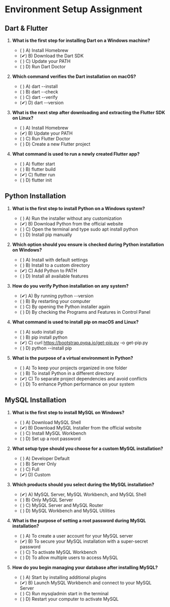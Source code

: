 # Environment Setup Assignment

## Dart & Flutter

1. **What is the first step for installing Dart on a Windows machine?**
   - ( ) A) Install Homebrew
   - (✔) B) Download the Dart SDK
   - ( ) C) Update your PATH
   - ( ) D) Run Dart Doctor

2. **Which command verifies the Dart installation on macOS?**
   - ( ) A) dart --install
   - ( ) B) dart --check
   - ( ) C) dart --verify
   - (✔) D) dart --version

3. **What is the next step after downloading and extracting the Flutter SDK on Linux?**
   - ( ) A) Install Homebrew
   - (✔) B) Update your PATH
   - ( ) C) Run Flutter Doctor
   - ( ) D) Create a new Flutter project

4. **What command is used to run a newly created Flutter app?**
   - ( ) A) flutter start
   - ( ) B) flutter build
   - (✔) C) flutter run
   - ( ) D) flutter init

## Python Installation

1. **What is the first step to install Python on a Windows system?**
   - ( ) A) Run the installer without any customization
   - (✔) B) Download Python from the official website
   - ( ) C) Open the terminal and type sudo apt install python
   - ( ) D) Install pip manually

2. **Which option should you ensure is checked during Python installation on Windows?**
   - ( ) A) Install with default settings
   - ( ) B) Install to a custom directory
   - (✔) C) Add Python to PATH
   - ( ) D) Install all available features

3. **How do you verify Python installation on any system?**
   - (✔) A) By running python --version
   - ( ) B) By restarting your computer
   - ( ) C) By opening the Python installer again
   - ( ) D) By checking the Programs and Features in Control Panel

4. **What command is used to install pip on macOS and Linux?**
   - ( ) A) sudo install pip
   - ( ) B) pip install python
   - (✔) C) curl https://bootstrap.pypa.io/get-pip.py -o get-pip.py
   - ( ) D) python --install pip

5. **What is the purpose of a virtual environment in Python?**
   - ( ) A) To keep your projects organized in one folder
   - ( ) B) To install Python in a different directory
   - (✔) C) To separate project dependencies and avoid conflicts
   - ( ) D) To enhance Python performance on your system

## MySQL Installation

1. **What is the first step to install MySQL on Windows?**
   - ( ) A) Download MySQL Shell
   - (✔) B) Download MySQL Installer from the official website
   - ( ) C) Install MySQL Workbench
   - ( ) D) Set up a root password

2. **What setup type should you choose for a custom MySQL installation?**
   - ( ) A) Developer Default
   - ( ) B) Server Only
   - ( ) C) Full
   - (✔) D) Custom

3. **Which products should you select during the MySQL installation?**
   - (✔) A) MySQL Server, MySQL Workbench, and MySQL Shell
   - ( ) B) Only MySQL Server
   - ( ) C) MySQL Server and MySQL Router
   - ( ) D) MySQL Workbench and MySQL Utilities

4. **What is the purpose of setting a root password during MySQL installation?**
   - ( ) A) To create a user account for your MySQL server
   - (✔) B) To secure your MySQL installation with a super-secret password
   - ( ) C) To activate MySQL Workbench
   - ( ) D) To allow multiple users to access MySQL

5. **How do you begin managing your database after installing MySQL?**
   - ( ) A) Start by installing additional plugins
   - (✔) B) Launch MySQL Workbench and connect to your MySQL Server
   - ( ) C) Run mysqladmin start in the terminal
   - ( ) D) Restart your computer to activate MySQL

